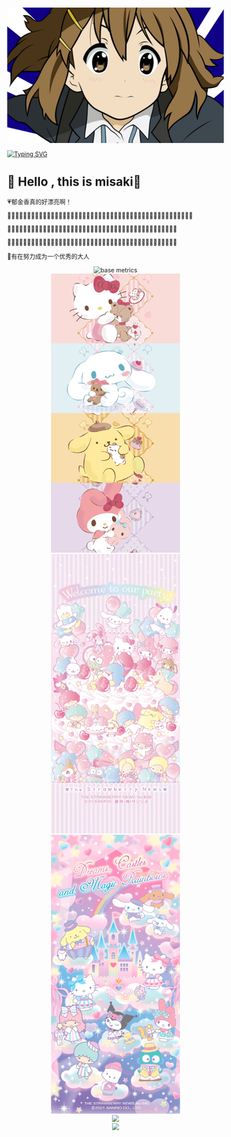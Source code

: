 ![avatar](/assets/yui1.jpg)

[![Typing SVG](https://readme-typing-svg.herokuapp.com?font=&size=30&color=FF1EA7&background=D7FD3900&center=true&vCenter=true&width=1000&lines=%E4%BD%95%E3%81%8B%E3%81%97%E3%81%AA%E3%81%8D%E3%82%83%E3%81%A3%E3%81%A6%E6%80%9D%E3%81%84%E3%81%AA%E3%81%8C%E3%82%89;%E4%BD%95%E3%82%92%E3%81%99%E3%82%8C%E3%81%B0%E3%81%84%E3%81%84%E3%82%93%E3%81%A0%E3%82%8D%E3%81%86%E3%81%A3%E3%81%A6%E6%80%9D%E3%81%84%E3%81%AA%E3%81%8C%E3%82%89;%E3%81%93%E3%81%AE%E3%81%BE%E3%81%BE+%E5%A4%A7%E4%BA%BA%E3%81%AB%E3%81%AA%E3%81%A3%E3%81%A1%E3%82%83%E3%81%86%E3%81%AE%E3%81%8B%E3%81%AA%E3%81%A3%E3%81%A6%E6%80%9D%E3%81%84%E3%81%AA%E3%81%8C%E3%82%89;%C2%B7%C2%B7%C2%B7%C2%B7%C2%B7%C2%B7;%E3%81%AD%E3%81%88+%E7%A7%81;%E3%81%82%E3%81%AE%E9%A1%B7%E3%81%AE%E7%A7%81+%E5%BF%83%E9%85%8D%E3%81%97%E3%81%AA%E3%81%8F%E3%81%A6%E3%81%84%E3%81%84%E3%82%88;%E3%81%99%E3%81%90%E8%A7%81%E3%81%A4%E3%81%8B%E3%82%8B%E3%81%8B%E3%82%89;%E7%A7%81%E3%81%AB%E3%82%82%E3%81%A7%E3%81%8D%E3%82%8B%E3%81%93%E3%81%A8%E3%81%8C;%E6%A2%A6%E4%B8%AD%E3%81%AB%E3%81%AA%E3%82%8C%E3%82%8B%E3%81%93%E3%81%A8%E3%81%8C;%E5%A4%A7%E5%88%87%E3%81%AA%E3%80%81%E5%A4%A7%E5%88%87%E3%81%AA%E2%80%A6%E3%80%81%E5%A4%A7%E5%88%87%E3%81%AA%E5%9C%BA%E6%89%80%E3%81%8C)](https://git.io/typing-svg)

#  🙋 Hello , this is  misaki👋
:heartpulse:郁金香真的好漂亮啊！

:tulip::tulip::tulip::tulip::tulip::tulip::tulip::tulip::tulip::tulip::tulip::tulip::tulip::tulip::tulip::tulip::tulip::tulip::tulip::tulip::tulip::tulip::tulip::tulip::tulip::tulip::tulip::tulip::tulip::tulip::tulip::tulip::tulip::tulip::tulip::tulip::tulip::tulip::tulip::tulip::tulip::tulip::tulip::tulip::tulip::tulip::tulip:

:cherry_blossom::cherry_blossom::cherry_blossom::cherry_blossom::cherry_blossom::cherry_blossom::cherry_blossom::cherry_blossom::cherry_blossom::cherry_blossom::cherry_blossom::cherry_blossom::cherry_blossom::cherry_blossom::cherry_blossom::cherry_blossom::cherry_blossom::cherry_blossom::cherry_blossom::cherry_blossom::cherry_blossom::cherry_blossom::cherry_blossom::cherry_blossom::cherry_blossom::cherry_blossom::cherry_blossom::cherry_blossom::cherry_blossom::cherry_blossom::cherry_blossom::cherry_blossom::cherry_blossom::cherry_blossom::cherry_blossom::cherry_blossom::cherry_blossom::cherry_blossom::cherry_blossom::cherry_blossom::cherry_blossom::cherry_blossom::cherry_blossom:

:hibiscus::hibiscus::hibiscus::hibiscus::hibiscus::hibiscus::hibiscus::hibiscus::hibiscus::hibiscus::hibiscus::hibiscus::hibiscus::hibiscus::hibiscus::hibiscus::hibiscus::hibiscus::hibiscus::hibiscus::hibiscus::hibiscus::hibiscus::hibiscus::hibiscus::hibiscus::hibiscus::hibiscus::hibiscus::hibiscus::hibiscus::hibiscus::hibiscus::hibiscus::hibiscus::hibiscus::hibiscus::hibiscus::hibiscus::hibiscus::hibiscus::hibiscus::hibiscus:

:blue_heart:有在努力成为一个优秀的大人



<div align="center"><img src="https://metrics.lecoq.io/ayanamisaki?template=classic&config.timezone=Asia%2FShanghai" alt="base metrics"/></div>

<center class="third">
    <img src="./assets/sanrio1.jpg" width="300">
    <img src="./assets/sanrio2.jpg" width="300">
    <img src="./assets/sanrio3.jpg" width="300">
</center>

<div align="center"> <img src="https://github-readme-stats.vercel.app/api/top-langs/?username=ayanamisaki&hide_title=true&hide_border=true&layout=compact&langs_count=6&text_color=000&icon_color=fff&bg_color=0,52fa5a,4dfcff,c64dff&theme=graywhite" /> </div>

<div align="center"> <img src="https://github-profile-trophy.vercel.app/?username=ayanamisaki" /> </div>


<!--
**ayanamisaki/ayanamisaki** is a ✨ _special_ ✨ repository because its `README.md` (this file) appears on your GitHub profile.

Here are some ideas to get you started:

- 🔭 I’m currently working on ...
- 🌱 I’m currently learning ...
- 👯 I’m looking to collaborate on ...
- 🤔 I’m looking for help with ...
- 💬 Ask me about ...
- 📫 How to reach me: ...
- 😄 Pronouns: ...
- ⚡ Fun fact: ...
-->
